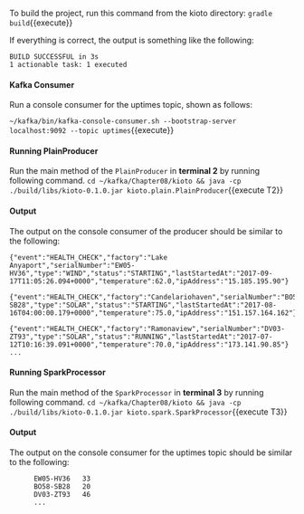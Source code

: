 To build the project, run this command from the kioto directory:
`gradle build`{{execute}} 

If everything is correct, the output is something like the following:

```
BUILD SUCCESSFUL in 3s
1 actionable task: 1 executed
```

#### Kafka Consumer
Run a console consumer for the uptimes topic, shown as follows:

`~/kafka/bin/kafka-console-consumer.sh --bootstrap-server localhost:9092 --topic uptimes`{{execute}} 

#### Running PlainProducer
Run the main method of the `PlainProducer` in **terminal 2** by running following command.
`cd ~/kafka/Chapter08/kioto && java -cp ./build/libs/kioto-0.1.0.jar kioto.plain.PlainProducer`{{execute T2}} 


#### Output
The output on the console consumer of the producer should be similar to the following:
```
{"event":"HEALTH_CHECK","factory":"Lake Anyaport","serialNumber":"EW05-HV36","type":"WIND","status":"STARTING","lastStartedAt":"2017-09-17T11:05:26.094+0000","temperature":62.0,"ipAddress":"15.185.195.90"}

{"event":"HEALTH_CHECK","factory":"Candelariohaven","serialNumber":"BO58-SB28","type":"SOLAR","status":"STARTING","lastStartedAt":"2017-08-16T04:00:00.179+0000","temperature":75.0,"ipAddress":"151.157.164.162"}

{"event":"HEALTH_CHECK","factory":"Ramonaview","serialNumber":"DV03-ZT93","type":"SOLAR","status":"RUNNING","lastStartedAt":"2017-07-12T10:16:39.091+0000","temperature":70.0,"ipAddress":"173.141.90.85"}
...
```

#### Running SparkProcessor
Run the main method of the `SparkProcessor` in **terminal 3** by running following command.
`cd ~/kafka/Chapter08/kioto && java -cp ./build/libs/kioto-0.1.0.jar kioto.spark.SparkProcessor`{{execute T3}} 

#### Output
The output on the console consumer for the uptimes topic should be similar to the following:
```
      EW05-HV36   33
      BO58-SB28   20
      DV03-ZT93   46
      ...
```
